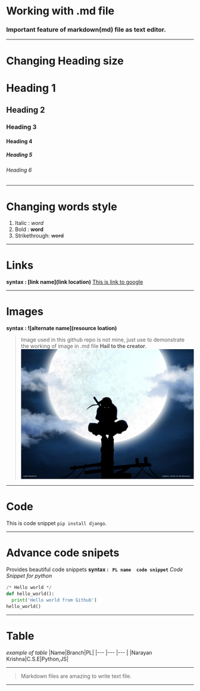 # Working with .md file

### Important feature of markdown(md) file as text editor. ###

***
# Changing Heading size #
# Heading 1 # 
## Heading 2 ##   
### Heading 3 ### 
#### Heading 4 #### 
##### Heading 5 ##### 
###### Heading 6 ######

---
# Changing words style #
1. Italic : _word_
2. Bold : **word**
3. Strikethrough: ~~word~~

---
# Links #
**syntax : [link name](link location)**
[This is link to google](www.google.com)

---
# Images #
**syntax : ![alternate name](resource loation)**

>Image used in this github repo is not mine, just use to demonstrate the working of image in .md file **Hail to the creator**.
![image](itachi.jpg)

---
# Code #
This is code snippet `pip install django`.

---
# Advance code snipets #
Provides beautiful code snippets
**syntax : ``` PL name  code snippet```**
_Code Snippet for python_
```Python
/* Hello world */
def hello_world():
  print('Hello world from Github')
hello_world()
```

---
# Table #
_example of table_
|Name|Branch|PL|
|--- |--- |--- |
|Narayan Krishna|C.S.E|Python,JS|

---
>Markdown files are amazing to write text file.

***






